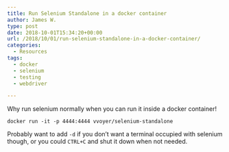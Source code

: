 ```yaml
---
title: Run Selenium Standalone in a docker container
author: James W.
type: post
date: 2018-10-01T15:34:20+00:00
url: /2018/10/01/run-selenium-standalone-in-a-docker-container/
categories:
  - Resources
tags:
  - docker
  - selenium
  - testing
  - webdriver

---
```

Why run selenium normally when you can run it inside a docker container!
```$xslt
docker run -it -p 4444:4444 vvoyer/selenium-standalone
```

Probably want to add `-d` if you don&#8217;t want a terminal occupied with selenium though, or you could `CTRL+C` and shut it down when not needed.
